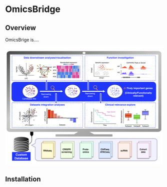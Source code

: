 # OmicsBridge

## Overview

OmicsBrige is....

![Interface overview](www/interface_overview.png)

## Installation